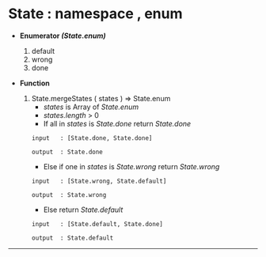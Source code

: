 # State : namespace , enum
- **Enumerator *(State.enum)***
    1. default
    2. wrong
    3. done
    
- **Function**

    1. State.mergeStates ( states ) => State.enum
        * *states* is Array of *State.enum*
        * *states.length* > 0
        * If all in *states* is *State.done* return *State.done*
        ~~~~
        input   : [State.done, State.done]

        output  : State.done
        ~~~~
        * Else if one in *states* is *State.wrong* return *State.wrong*
        ~~~~
        input   : [State.wrong, State.default]

        output  : State.wrong
        ~~~~
        * Else return *State.default*
        ~~~~
        input   : [State.default, State.done]

        output  : State.default
        ~~~~
---